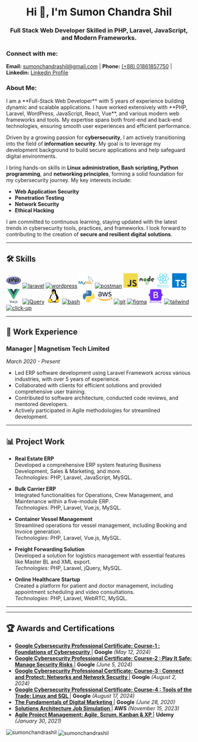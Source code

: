 <h1 align="center">Hi 👋, I'm Sumon Chandra Shil</h1>
<h3 align="center">Full Stack Web Developer Skilled in PHP, Laravel, JavaScript, and Modern Frameworks.</h3>

<h3 align="left">Connect with me:</h3>
<p align="left">
  
**Email:** [sumonchandrashil@gmail.com](mailto:sumonchandrashil@gmail.com) |
**Phone:** [(+88) 01861857750](tel:+8801861857750) |
**Linkedin:** [Linkedin Profile](https://www.linkedin.com/in/sumon-chandra-shil)

</p>

<h3 align="left">About Me:</h3>
<p>
I am a **Full-Stack Web Developer** with 5 years of experience building dynamic and scalable applications. I have worked extensively with **PHP, Laravel, WordPress, JavaScript, React, Vue**, and various modern web frameworks and tools. My expertise spans both front-end and back-end technologies, ensuring smooth user experiences and efficient performance.  

Driven by a growing passion for **cybersecurity**, I am actively transitioning into the field of **information security**. My goal is to leverage my development background to build secure applications and help safeguard digital environments.  

I bring hands-on skills in **Linux administration, Bash scripting, Python programming**, and **networking principles**, forming a solid foundation for my cybersecurity journey. My key interests include:  
- **Web Application Security**  
- **Penetration Testing**  
- **Network Security**  
- **Ethical Hacking**  

I am committed to continuous learning, staying updated with the latest trends in cybersecurity tools, practices, and frameworks. I look forward to contributing to the creation of **secure and resilient digital solutions**.
</p>

---

## 🛠 Skills
<p align="left">
  <a href="https://www.php.net" target="_blank" rel="noreferrer"><img src="https://raw.githubusercontent.com/devicons/devicon/master/icons/php/php-original.svg" alt="php" width="40" height="40"/></a>
  <a href="https://laravel.com/" target="_blank" rel="noreferrer"><img src="https://cdn.worldvectorlogo.com/logos/laravel-2.svg" alt="laravel" width="40" height="40"/></a>
  <a href="https://wordpress.com/" target="_blank" rel="noreferrer"><img src="https://www.vectorlogo.zone/logos/wordpress/wordpress-icon.svg" alt="wordpress" width="40" height="40"/></a>  
  <a href="https://www.mysql.com/" target="_blank" rel="noreferrer"><img src="https://raw.githubusercontent.com/devicons/devicon/master/icons/mysql/mysql-original-wordmark.svg" alt="mysql" width="40" height="40"/></a>    
  <a href="https://postman.com" target="_blank" rel="noreferrer"><img src="https://www.vectorlogo.zone/logos/getpostman/getpostman-icon.svg" alt="postman" width="40" height="40"/></a>  
  <a href="https://developer.mozilla.org/en-US/docs/Web/JavaScript" target="_blank" rel="noreferrer"><img src="https://raw.githubusercontent.com/devicons/devicon/master/icons/javascript/javascript-original.svg" alt="javascript" width="40" height="40"/></a>  
  <a href="https://nodejs.org" target="_blank" rel="noreferrer"><img src="https://raw.githubusercontent.com/devicons/devicon/master/icons/nodejs/nodejs-original-wordmark.svg" alt="nodejs" width="40" height="40"/></a>
  <a href="https://reactjs.org/" target="_blank" rel="noreferrer"><img src="https://raw.githubusercontent.com/devicons/devicon/master/icons/react/react-original-wordmark.svg" alt="react" width="40" height="40"/></a>
  <a href="https://www.typescriptlang.org/" target="_blank" rel="noreferrer"><img src="https://raw.githubusercontent.com/devicons/devicon/master/icons/typescript/typescript-original.svg" alt="typescript" width="40" height="40"/></a>
  <a href="https://vuejs.org/" target="_blank" rel="noreferrer"><img src="https://raw.githubusercontent.com/devicons/devicon/master/icons/vuejs/vuejs-original-wordmark.svg" alt="vuejs" width="40" height="40"/></a>
  <a href="https://jquery.com" target="_blank" rel="noreferrer"><img src="https://www.vectorlogo.zone/logos/jquery/jquery-icon.svg" alt="jQuery" width="40" height="40"/></a>  
  <a href="https://www.linux.org/" target="_blank" rel="noreferrer"><img src="https://raw.githubusercontent.com/devicons/devicon/master/icons/linux/linux-original.svg" alt="linux" width="40" height="40"/></a>
  <a href="https://www.gnu.org/software/bash/" target="_blank" rel="noreferrer"><img src="https://www.vectorlogo.zone/logos/gnu_bash/gnu_bash-icon.svg" alt="bash" width="40" height="40"/></a>
  <a href="https://www.python.org" target="_blank" rel="noreferrer"><img src="https://raw.githubusercontent.com/devicons/devicon/master/icons/python/python-original.svg" alt="python" width="40" height="40"/></a>    
  <a href="https://aws.amazon.com" target="_blank" rel="noreferrer"><img src="https://raw.githubusercontent.com/devicons/devicon/master/icons/amazonwebservices/amazonwebservices-original-wordmark.svg" alt="aws" width="40" height="40"/></a>
  <a href="https://git-scm.com/" target="_blank" rel="noreferrer"><img src="https://www.vectorlogo.zone/logos/git-scm/git-scm-icon.svg" alt="git" width="40" height="40"/></a>
  <a href="https://www.figma.com/" target="_blank" rel="noreferrer"><img src="https://www.vectorlogo.zone/logos/figma/figma-icon.svg" alt="figma" width="40" height="40"/></a>  
  <a href="https://getbootstrap.com" target="_blank" rel="noreferrer"><img src="https://raw.githubusercontent.com/devicons/devicon/master/icons/bootstrap/bootstrap-plain-wordmark.svg" alt="bootstrap" width="40" height="40"/></a>
  <a href="https://tailwindcss.com/" target="_blank" rel="noreferrer"><img src="https://www.vectorlogo.zone/logos/tailwindcss/tailwindcss-icon.svg" alt="tailwind" width="40" height="40"/></a>  
  <a href="https://clickup.com/" target="_blank" rel="noreferrer"><img src="https://www.svgrepo.com/show/331339/clickup.svg" alt="click-up" width="40" height="40"/></a>
</p>

---

## 💼 Work Experience

### Manager | Magnetism Tech Limited  
*March 2020 - Present*  
- Led ERP software development using Laravel Framework across various industries, with over 5 years of experience.
- Collaborated with clients for efficient solutions and provided comprehensive user training.
- Contributed to software architecture, conducted code reviews, and mentored developers.
- Actively participated in Agile methodologies for streamlined development.

---

## 📊 Project Work

- **Real Estate ERP**  
  Developed a comprehensive ERP system featuring Business Development, Sales & Marketing, and more.  
  *Technologies:* PHP, Laravel, JavaScript, MySQL.

- **Bulk Carrier ERP**  
  Integrated functionalities for Operations, Crew Management, and Maintenance within a five-module ERP.  
  *Technologies:* PHP, Laravel, Vue.js, MySQL.

- **Container Vessel Management**  
  Streamlined operations for vessel management, including Booking and Invoice generation.  
  *Technologies:* PHP, Laravel, Vue.js, MySQL.

- **Freight Forwarding Solution**  
  Developed a solution for logistics management with essential features like Master BL and XML export.  
  *Technologies:* PHP, Laravel, jQuery, MySQL.

- **Online Healthcare Startup**  
  Created a platform for patient and doctor management, including appointment scheduling and video consultations.  
  *Technologies:* PHP, Laravel, WebRTC, MySQL.

---

---

## 🏆 Awards and Certifications

- **<a href="https://www.coursera.org/account/accomplishments/certificate/TEM5S76FH2DP" target="_blank" rel="noreferrer"> Google Cybersecurity Professional Certificate; Course-1 : Foundations of Cybersecurity </a>** | **Google** *(May 12, 2024)*
- **<a href="https://www.coursera.org/account/accomplishments/certificate/NLKU6FRCQ3DL" target="_blank" rel="noreferrer"> Google Cybersecurity Professional Certificate; Course-2 : Play It Safe: Manage Security Risks </a>** | **Google** *(June 5, 2024)*
- **<a href="https://www.coursera.org/account/accomplishments/certificate/M6KSQMZISZRK" target="_blank" rel="noreferrer"> Google Cybersecurity Professional Certificate; Course-3 : Connect and Protect: Networks and Network Security </a>** | **Google** *(August 2, 2024)*
- **<a href="https://www.coursera.org/account/accomplishments/certificate/2CZMCZZ45SH9" target="_blank" rel="noreferrer"> Google Cybersecurity Professional Certificate; Course-4 : Tools of the Trade: Linux and SQL </a>** | **Google** *(August 17, 2024)*
- **<a href="https://skillshop.exceedlms.com/student/award/5eVSGZWWRHCm8QxfKQjeQ5Sa" target="_blank" rel="noreferrer"> The Fundamentals of Digital Marketing </a>** | **Google** *(June 28, 2020)*
- **<a href="https://forage-uploads-prod.s3.amazonaws.com/completion-certificates/AWS/kkE9HyeNcw6rwCRGw_AWS%20APAC_kvQzJaTbJpEcnTbkz_1700070643058_completion_certificate.pdf" target="_blank" rel="noreferrer"> Solutions Architecture Job Simulation </a>** | **AWS** *(November 15, 2023)*
- **<a href="https://udemy-certificate.s3.amazonaws.com/image/UC-5e6bcae5-91d9-4289-bb9b-ad6bdc7c016e.jpg?v=1612003115000" target="_blank" rel="noreferrer"> Agile Project Management: Agile, Scrum, Kanban & XP </a>** | **Udemy** *(January 30, 2021)*

<p><img align="left" src="https://github-readme-stats.vercel.app/api/top-langs?username=sumonchandrashil&show_icons=true&locale=en&layout=compact" alt="sumonchandrashil" /></p>

<p>&nbsp;<img align="center" src="https://github-readme-stats.vercel.app/api?username=sumonchandrashil&show_icons=true&locale=en" alt="sumonchandrashil" /></p>
